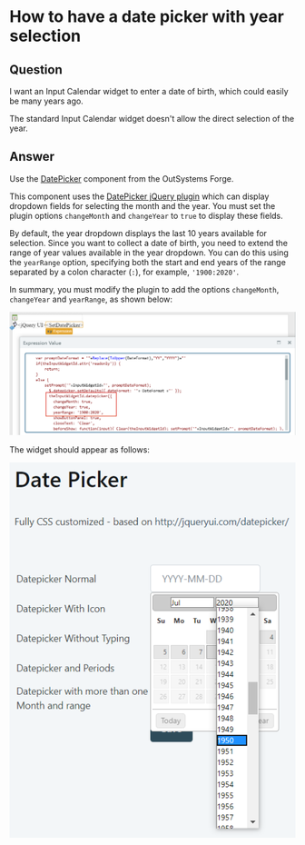 # How to have a date picker with year selection

## Question

I want an Input Calendar widget to enter a date of birth, which could easily be many years ago.

The standard Input Calendar widget doesn't allow the direct selection of the year.

## Answer

Use the [DatePicker](http://www.outsystems.com/forge/component/351/datepicker/) component from the OutSystems Forge.

This component uses the [DatePicker jQuery plugin](http://jqueryui.com/datepicker/#dropdown-month-year) which can display dropdown fields for selecting the month and the year. You must set the plugin options `changeMonth` and `changeYear` to `true` to display these fields.

By default, the year dropdown displays the last 10 years available for selection. Since you want to collect a date of birth, you need to extend the range of year values available in the year dropdown. You can do this using the `yearRange` option, specifying both the start and end years of the range separated by a colon character (`:`), for example, `'1900:2020'`.

In summary, you must modify the plugin to add the options `changeMonth`, `changeYear` and `yearRange`, as shown below:

![Expression with the three added DatePicker options](images/date-picker-configuration.png)

The widget should appear as follows:

![DatePicker example in runtime](images/date-picker-example.png)
